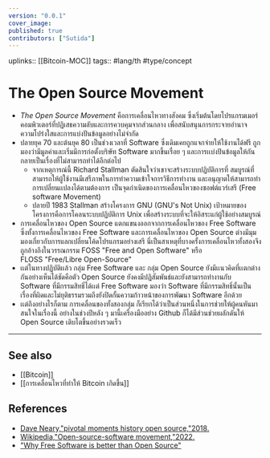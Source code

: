 ```yaml
---
version: "0.0.1"
cover_image:
published: true
contributors: ["Sutida"]
---
```

uplinks:: [[Bitcoin-MOC]]
tags:: #lang/th #type/concept

# The Open Source Movement
- *The Open Source Movement* คือการเคลื่อนไหวทางสังคม ซึ่งเริ่มต้นโดยโปรแกรมเมอร์คอมพิวเตอร์ที่ปฏิเสธความลับและการควบคุมจากส่วนกลาง เพื่อสนับสนุนการกระจายอำนาจ ความโปร่งใสและการแบ่งปันข้อมูลอย่างไม่จำกัด
- ปลายยุค 70 และต้นยุค  80 เป็นช่วงเวลาที่ Software ซึ่งเดิมเคยถูกแจกจ่ายให้ใช้งานได้ฟรี ถูกมองว่ามีมูลค่าและเริ่มมีการก่อตั้งบริษัท Software มากขึ้นเรื่อย ๆ และการเเบ่งปันข้อมูลให้กันกลายเป็นเรื่องที่ไม่สามารถทำได้อีกต่อไป
	- จากเหตุการณ์นี้ Richard Stallman ตัดสินใจว่าเขาจะสร้างระบบปฏิบัติการที่ สมบูรณ์ที่สามารถให้ผู้ใช้งานมีเสรีภาพในการทำความเข้าใจการวิธีการทำงาน และอนุญาตให้สามารถทำการเปลี่ยนเเปลงได้ตามต้องการ เป็นจุดกำเนิดของการเคลื่อนไหวของซอฟต์แวร์เสรี (Free software Movement)
	-  ปลายปี 1983 Stallman สร้างโครงการ GNU (GNU's Not Unix) เป้าหมายของโครงการคือการโคลนระบบปฏิบัติการ Unix เพื่อสร้างระบบที่จะให้อิสระแก่ผู้ใช้อย่างสมบูรณ์
- การเคลื่อนไหวของ Open Source  แตกแขนงออกจากการเคลื่อนไหวของ Free Software ซึ่งทั้งการเคลื่อนไหวของ Free Software และการเคลื่อนไหวของ Open Source ต่างมีมุมมองเกี่ยวกับการแลกเปลี่ยนโค้ดโปรแกรมอย่างเสรี นี่เป็นสาเหตุที่บางครั้งการเคลื่อนไหวทั้งสองจึงถูกอ้างถึงในวรรณกรรม  FOSS  "Free and Open Software" หรือ FLOSS "Free/Libre Open-Source"
- เเต่ในทางปฏิบัติเเล้ว กลุ่ม Free Software และ กลุ่ม Open Source ยังมีเเนวคิดที่เเตกต่างกันอย่างเห็นได้ชัดคือตัว Open Source   ยังคงมีปฏิสัมพันธ์และยังสามารถทำงานกับ Software ที่มีกรรมสิทธิ์ได้เเต่ Free Software มองว่า Software ที่มีกรรมสิทธิ์นั้นเป็นเรื่องที่ผิดและไม่ยุติธรรมรวมถึงยังปิดกั้นความก้าวหน้าของการพัฒนา Software อีกด้วย 
- เเต่ถึงอย่างไรก็ตาม การเคลื่อนของทั้งสองกลุ่ม ก็เรียกได้ว่าเป็นส่วนหนึ่งในการช่วยให้ผู้คนหันมาสนใจในเรื่องนี้ อย่างในช่วงปีหลัง ๆ มานี้เครื่องมืออย่าง Github ก็ได้มีส่วนช่วยผลักดันให้ Open Source เติบโตขึ้นอย่างรวดเร็ว

---
## See also
- [[Bitcoin]]
- [[การเคลื่อนไหวที่ทำให้ Bitcoin เกิดขึ้น]]
## References
- [Dave Neary,"pivotal moments history open source,"2018.](https://opensource.com/article/18/2/pivotal-moments-history-open-source)
- [Wikipedia,"Open-source-software movement,"2022.](https://en.wikipedia.org/wiki/Open-source-software_movement)
- ["Why Free Software is better than Open Source"](https://www.gnu.org/philosophy/free-software-for-freedom.h)
